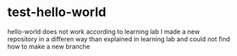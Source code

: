 # test-hello-world
hello-world does not work according to learning lab
I made a new repository in a differen way than explained in learning lab and could not find how to make a new branche
